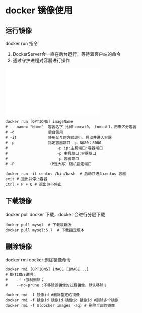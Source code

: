 # docker 镜像使用 

## 运行镜像
docker run 指令
1. DockerServer会一直在后台运行，等待着客户端的命令
2. 通过守护进程对容器进行操作

<pre><embed type="image/svg+xml" src="../../../img/artical/docker-architecture.svg" /></pre>


```shell
docker run [OPTIONS] imageName
# -- name= "Name"  容器名字 比如tomcat0， tomcat1，用来区分容器
# -d               后台使用
# -it              使用交互的方式运行，启动并进入容器
# -p               指定容器端口 -p 8080：8080
#                      -p ip:主机端口:容器端口
#                      -p 主机端口:容器端口
#                      -p 容器端口
# -P               （P是大写）随机指定端口
```
```shell
docker run -it centos /bin/bash  # 启动并进入centos 容器
exit # 退出并停止容器
Ctrl + P + Q # 退出但不停止
```


## 下载镜像
docker pull 
docker 下载，docker 会进行分层下载

```shell
docker pull mysql  # 下载最新版
docker pull mysql:5.7  # 下载指定版本
 ```

## 删除镜像
docker rmi
docker 删除镜像命令
```shell
docker rmi [OPTIONS] IMAGE [IMAGE...]
# OPTIONS说明：
#    -f :强制删除；
#    --no-prune :不移除该镜像的过程镜像，默认移除；
```

```shell
docker rmi -f 镜像id #删除指定的镜像
docker rmi -f 镜像id 镜像id 镜像id 镜像id #删除多个镜像
docker rmi -f $(docker images -aq) # 删除全部的镜像
```

